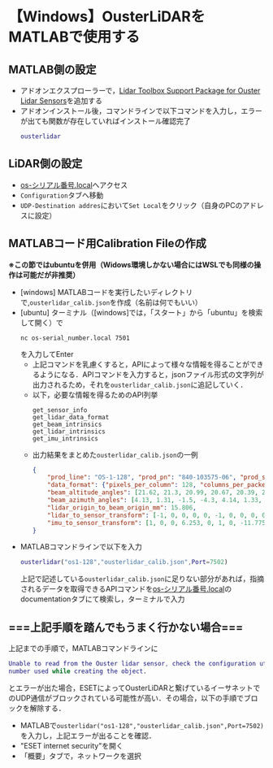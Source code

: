 # 【Windows】OusterLiDARをMATLABで使用する
## MATLAB側の設定
* アドオンエクスプローラーで，[Lidar Toolbox Support Package for Ouster Lidar Sensors](https://jp.mathworks.com/help/lidar/ousterlidar/ug/download-lidar-toolbox-support-package-for-ouster-sensors.html)を追加する  
* アドオンインストール後，コマンドラインで以下コマンドを入力し，エラーが出ても関数が存在していればインストール確認完了  
  ```MATLAB
  ousterlidar
  ```

## LiDAR側の設定
* [os-シリアル番号.local](http://os-sirialNumber.local/)へアクセス
* `Configuration`タブへ移動
* `UDP-Destination addres`において`Set Local`をクリック（自身のPCのアドレスに設定）

## MATLABコード用Calibration Fileの作成
**※この節ではubuntuを併用（Widows環境しかない場合にはWSLでも同様の操作は可能だが非推奨）**
* [windows] MATLABコードを実行したいディレクトリで,`ousterlidar_calib.json`を作成（名前は何でもいい）
* [ubuntu] ターミナル（[windows]では，「スタート」から「ubuntu」を検索して開く）で
  ```shell
  nc os-serial_number.local 7501
  ```
  を入力してEnter  
  * 上記コマンドを乳慮くすると，APIによって様々な情報を得ることができるようになる．APIコマンドを入力すると，jsonファイル形式の文字列が出力されるため，それを`ousterlidar_calib.json`に追記していく．  
  * 以下，必要な情報を得るためのAPI列挙  
    ```shell
    get_sensor_info
    get_lidar_data_format
    get_beam_intrinsics
    get_lidar_intrinsics
    get_imu_intrinsics
    ```  
  * 出力結果をまとめた`ousterlidar_calib.json`の一例  
    ```json ousterlidar_calib.json
    {
        "prod_line": "OS-1-128", "prod_pn": "840-103575-06", "prod_sn": "122222000542", "image_rev": "ousteros-image-prod-aries-v2.4.0+20220921174636", "build_rev": "v2.4.0", "build_date": "2022-09-21T17:47:45Z", "status": "RUNNING", "initialization_id": 7109744, "lidar_mode": "1024x20",
        "data_format": {"pixels_per_column": 128, "columns_per_packet": 16, "columns_per_frame": 1024, "pixel_shift_by_row": [12, 4, -4, -12, 12, 4, -4, -12, 12, 4, -4, -12, 12, 4, -4, -12, 12, 4, -4, -12, 12, 4, -4, -12, 12, 4, -4, -12, 12, 4, -4, -12, 12, 4, -4, -12, 12, 4, -4, -12, 12, 4, -4, -12, 12, 4, -4, -12, 12, 4, -4, -12, 12, 4, -4, -12, 12, 4, -4, -12, 12, 4, -4, -12, 12, 4, -4, -12, 12, 4, -4, -12, 12, 4, -4, -12, 12, 4, -4, -12, 12, 4, -4, -12, 12, 4, -4, -12, 12, 4, -4, -12, 12, 4, -4, -12, 12, 4, -4, -12, 12, 4, -4, -12, 12, 4, -4, -12, 12, 4, -4, -12, 12, 4, -4, -12, 12, 4, -4, -12, 12, 4, -4, -12, 12, 4, -4, -12], "column_window": [0, 1023], "udp_profile_lidar": "LEGACY", "udp_profile_imu": "LEGACY"},
        "beam_altitude_angles": [21.62, 21.3, 20.99, 20.67, 20.39, 20.07, 19.75, 19.43, 19.15, 18.81, 18.49, 18.16, 17.88, 17.55, 17.22, 16.88, 16.6, 16.26, 15.92, 15.58, 15.29, 14.95, 14.61, 14.27, 13.97, 13.61, 13.27, 12.94, 12.64, 12.27, 11.93, 11.6, 11.29, 10.92, 10.56, 10.23, 9.92, 9.57, 9.199999999999999, 8.84, 8.539999999999999, 8.199999999999999, 7.84, 7.47, 7.16, 6.8, 6.45, 6.08, 5.76, 5.4, 5.06, 4.69, 4.38, 4.01, 3.65, 3.29, 2.98, 2.61, 2.24, 1.89, 1.57, 1.21, 0.83, 0.48, 0.16, -0.2, -0.5600000000000001, -0.93, -1.25, -1.61, -1.97, -2.34, -2.65, -3.03, -3.38, -3.74, -4.06, -4.42, -4.78, -5.14, -5.45, -5.82, -6.19, -6.55, -6.86, -7.2, -7.57, -7.95, -8.24, -8.6, -8.949999999999999, -9.32, -9.609999999999999, -9.98, -10.33, -10.68, -11, -11.33, -11.69, -12.04, -12.36, -12.69, -13.04, -13.38, -13.7, -14.03, -14.38, -14.72, -15.02, -15.36, -15.69, -16.04, -16.33, -16.68, -17, -17.33, -17.63, -17.95, -18.29, -18.61, -18.91, -19.22, -19.56, -19.86, -20.17, -20.47, -20.8, -21.11],
        "beam_azimuth_angles": [4.13, 1.31, -1.5, -4.3, 4.14, 1.33, -1.49, -4.3, 4.15, 1.33, -1.49, -4.29, 4.15, 1.34, -1.48, -4.28, 4.16, 1.35, -1.47, -4.28, 4.16, 1.35, -1.46, -4.27, 4.16, 1.35, -1.46, -4.26, 4.17, 1.35, -1.46, -4.26, 4.18, 1.36, -1.46, -4.27, 4.18, 1.38, -1.45, -4.26, 4.18, 1.38, -1.43, -4.26, 4.18, 1.37, -1.43, -4.25, 4.18, 1.37, -1.43, -4.24, 4.2, 1.38, -1.42, -4.24, 4.22, 1.4, -1.42, -4.23, 4.21, 1.41, -1.43, -4.23, 4.22, 1.41, -1.41, -4.22, 4.22, 1.41, -1.4, -4.21, 4.23, 1.41, -1.4, -4.2, 4.24, 1.43, -1.39, -4.2, 4.24, 1.43, -1.4, -4.2, 4.24, 1.44, -1.38, -4.2, 4.26, 1.43, -1.37, -4.19, 4.27, 1.44, -1.37, -4.18, 4.26, 1.46, -1.37, -4.18, 4.26, 1.46, -1.37, -4.17, 4.26, 1.47, -1.36, -4.17, 4.28, 1.46, -1.34, -4.17, 4.29, 1.47, -1.34, -4.16, 4.29, 1.5, -1.34, -4.15, 4.3, 1.5, -1.33, -4.14, 4.3, 1.49, -1.32, -4.15],
        "lidar_origin_to_beam_origin_mm": 15.806,
        "lidar_to_sensor_transform": [-1, 0, 0, 0, 0, -1, 0, 0, 0, 0, 1, 36.18, 0, 0, 0, 1],
        "imu_to_sensor_transform": [1, 0, 0, 6.253, 0, 1, 0, -11.775, 0, 0, 1, 7.645, 0, 0, 0, 1],
    }
    ```
* MATLABコマンドラインで以下を入力  
  ```MATLAB
  ousterlidar("os1-128","ousterlidar_calib.json",Port=7502)
  ```  
  上記で記述している`ousterlidar_calib.json`に足りない部分があれば，指摘されるデータを取得できるAPIコマンドを[os-シリアル番号.local](http://os-sirialNumber.local/)のdocumentationタブにて検索し，ターミナルで入力

## ===上記手順を踏んでもうまく行かない場合===
上記までの手順で，MATLABコマンドラインに
```MATLAB
Unable to read from the Ouster lidar sensor, check the configuration utility set up. The data port of the sensor must match with the port
number used while creating the object.
```
とエラーが出た場合，ESETによってOusterLiDARと繋げているイーサネットでのUDP通信がブロックされている可能性が高い．その場合，以下の手順でブロックを解除する．
* MATLABで`ousterlidar("os1-128","ousterlidar_calib.json",Port=7502)`を入力し，上記エラーが出ることを確認．
* "ESET internet security"を開く
* 「概要」タブで，ネットワークを選択